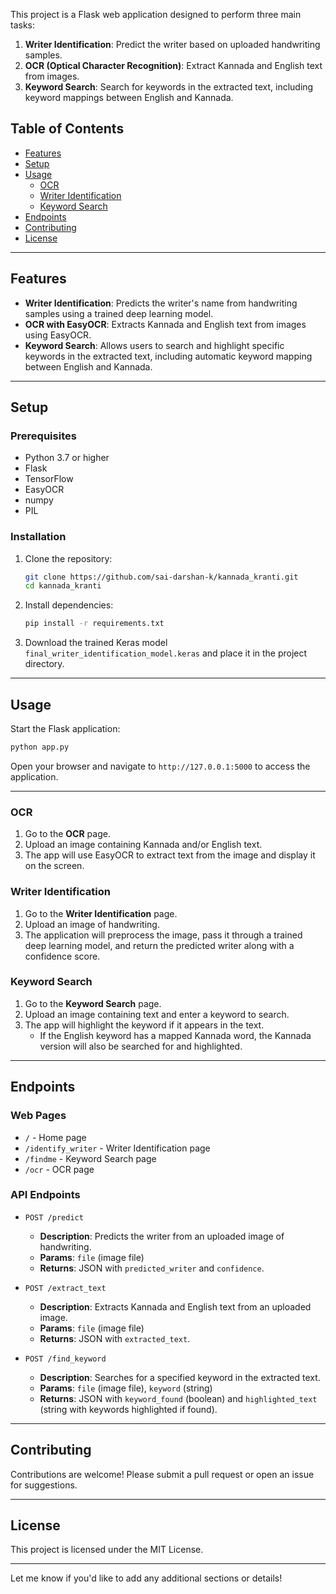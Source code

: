 
This project is a Flask web application designed to perform three main tasks:
1. **Writer Identification**: Predict the writer based on uploaded handwriting samples.
2. **OCR (Optical Character Recognition)**: Extract Kannada and English text from images.
3. **Keyword Search**: Search for keywords in the extracted text, including keyword mappings between English and Kannada.

## Table of Contents
- [Features](#features)
- [Setup](#setup)
- [Usage](#usage)
  - [OCR](#ocr)
  - [Writer Identification](#writer-identification)
  - [Keyword Search](#keyword-search)
- [Endpoints](#endpoints)
- [Contributing](#contributing)
- [License](#license)

---

## Features

- **Writer Identification**: Predicts the writer's name from handwriting samples using a trained deep learning model.
- **OCR with EasyOCR**: Extracts Kannada and English text from images using EasyOCR.
- **Keyword Search**: Allows users to search and highlight specific keywords in the extracted text, including automatic keyword mapping between English and Kannada.

---

## Setup

### Prerequisites

- Python 3.7 or higher
- Flask
- TensorFlow
- EasyOCR
- numpy
- PIL

### Installation

1. Clone the repository:
   ```bash
   git clone https://github.com/sai-darshan-k/kannada_kranti.git
   cd kannada_kranti
   ```

2. Install dependencies:
   ```bash
   pip install -r requirements.txt
   ```

3. Download the trained Keras model `final_writer_identification_model.keras` and place it in the project directory.

---

## Usage

Start the Flask application:

```bash
python app.py
```

Open your browser and navigate to `http://127.0.0.1:5000` to access the application.

---

### OCR

1. Go to the **OCR** page.
2. Upload an image containing Kannada and/or English text.
3. The app will use EasyOCR to extract text from the image and display it on the screen.

### Writer Identification

1. Go to the **Writer Identification** page.
2. Upload an image of handwriting.
3. The application will preprocess the image, pass it through a trained deep learning model, and return the predicted writer along with a confidence score.

### Keyword Search

1. Go to the **Keyword Search** page.
2. Upload an image containing text and enter a keyword to search.
3. The app will highlight the keyword if it appears in the text.
   - If the English keyword has a mapped Kannada word, the Kannada version will also be searched for and highlighted.

---

## Endpoints

### Web Pages
- `/` - Home page
- `/identify_writer` - Writer Identification page
- `/findme` - Keyword Search page
- `/ocr` - OCR page

### API Endpoints

- `POST /predict`
   - **Description**: Predicts the writer from an uploaded image of handwriting.
   - **Params**: `file` (image file)
   - **Returns**: JSON with `predicted_writer` and `confidence`.

- `POST /extract_text`
   - **Description**: Extracts Kannada and English text from an uploaded image.
   - **Params**: `file` (image file)
   - **Returns**: JSON with `extracted_text`.

- `POST /find_keyword`
   - **Description**: Searches for a specified keyword in the extracted text.
   - **Params**: `file` (image file), `keyword` (string)
   - **Returns**: JSON with `keyword_found` (boolean) and `highlighted_text` (string with keywords highlighted if found).

---

## Contributing

Contributions are welcome! Please submit a pull request or open an issue for suggestions.

---

## License

This project is licensed under the MIT License.

--- 

Let me know if you'd like to add any additional sections or details!

